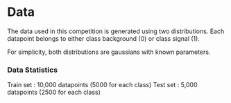 # Data

The data used in this competition is generated using two distributions. Each datapoint belongs to either class background (0) or class signal (1). 

For simplicity, both distributions are gaussians with known parameters.

### Data Statistics
Train set : 10,000 datapoints (5000 for each class)
Test set : 5,000 datapoints (2500 for each class)


